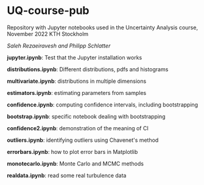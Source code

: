 # UQ-course-pub

Repository with Jupyter notebooks used in the Uncertainty Analysis course, November 2022 KTH Stockholm

*Saleh Rezaeiravesh and Philipp Schlatter*

**jupyter.ipynb**: Test that the Jupyter installation works

**distributions.ipynb**: Different distributions, pdfs and histograms

**multivariate.ipynb**: distributions in multiple dimensions

**estimators.ipynb**: estimating parameters from samples

**confidence.ipynb**: computing confidence intervals, including bootstrapping

**bootstrap.ipynb**: specific notebook dealing with bootstrapping

**confidence2.ipynb**: demonstration of the meaning of CI

**outliers.ipynb**: identifying outliers using Chavenet's method

**errorbars.ipynb**: how to plot error bars in Matplotlib

**monotecarlo.ipynb**: Monte Carlo and MCMC methods

**realdata.ipynb**: read some real turbulence data

